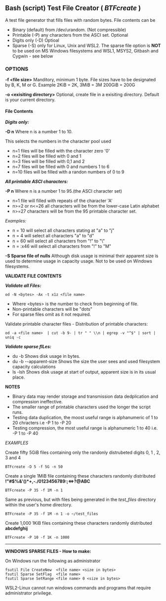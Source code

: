 ## Bash (script) Test File Creator  ( *BTFcreate* )
 A test file generator that fills files with random bytes.  File contents can be
 
 *  Binary (default) from /dev/urandom.  (Not compressible)
 *  Printable (-P) any characters from the ASCI set. Optional
 *  Digits only (-D) Optioal
 *  Sparse (-S) only for Linux, Unix and WSL2. The sparse file option is __NOT__ to be used on MS Windows filesystems and WSL1, MSYS2, Gitbash and Cygwin - see below

### OPTIONS ###

__-f \<file size\>__   Manditory, minimum 1 byte. File sizes have to be designated by B, K, M or G. Example 2KiB = 2K, 3MiB = 3M 200GiB = 200G

__-o \<exisiting directory\>__  Optional, create file in a exisiting directory. Default is your current directory.  

#### File Contents ####

___Digits only:___ 

__-D n__     Where n is a number 1 to 10.
   
This selects the numbers in the character pool used
   
* n=1 files will be filled with the character zero '0'
* n=2 files will be filled with 0 and 1
* n=3 files will be filled with 0,1 and 2
* n=7 files will be filled with 0 and numbers 1 to 6
* n=10 files will be filled with a randon numbers of 0 to 9 

___All printable ASCI characters:___ 

__-P n__ Where n is a number 1 to 95.(the ASCI character set)
* n=1 file will filled with repeats of the character 'A'
* n>=2 or n<=26 all characters will be from the lower-case Latin alphabet
* n>=27 characters will be from the 95 printable character set.
  
_Examples:_
* n = 10 will select all characters stating at "a" to "j"
* n = 4 will select all characters "a" to "d"
* n = 60 will select all characters from "!" to "\\"
* n = :x46 will select all characters from "!" to "M"

__-S Sparse file of nulls__ Although disk usage is minimal their apparent size
     is used to determine usage in capacity usage.  Not to be used on Windows filesystems.

__VALIDATE FILE CONTENTS__

___Validate all Files:___

    od -N <bytes> -Ax -t x1z <file name>
     
* Where \<bytes\> is the number to check from beginning of file.
* Non-printable characters will be "dots"
* For sparse files omit <bytes> as it not required.

Validate printable character files - Distribution of printable characters:
   
    od -a <file name>  | cut -b 9- | tr " " \\n | egrep -v "^$" | sort | uniq -c

___Validate sparse fILes:___ 
  * du -b <file name>      Shows disk usage in bytes.
  * du -b --apparent-size  Shows the size the user sees and used filesystem capacity calculations
  * ls -lsh                Shows disk usage at start of output, apparent size is in its usual place.


__NOTES__
* Binary data may render storage and transmission data dedplication and compression ineffective.
* The smaller range of printable characters used the longer the script runs.
* Testing data duplication, the moost useful range is alphanumeric of 1 to 20 chracters i.e -P 1 to -P 20
* Testing compression, the most useful range is alphanumeric 1 to 40 i.e. -P 1 to -P 40

_EXAMPLES_

Create fifty 5GiB files containing only the randonly distrubeted digits 0, 1 , 2, 3 and 4   

    BTFcreate -D 5 -f 5G -n 50
     
Create a single 1MiB file containing these characters randomly distributed __!"#$%&'()*+,-./0123456789:;<=>?\@ABC__  

    BTFcreate -P 35 -f 1M -n 1
     
Same as previous, but with files being generated in the _test_files_ directory within the user's home directory. 

    BTFcreate -P 35 -f 1M -n 1 -o ~/test_files

Create 1,000 1KiB files containing these characters randomly distributed __abcdefghij__  

    BTFcreate -P 10 -f 1K -n 1000
   
_________________________________________________________________
__WINDOWS SPARSE FILES - How to make:__

On Windows run the following as administrator

    fsutil File CreateNew  <file name> <size in bytes>
    fsutil Sparse SetFlag  <file name>
    fsutil Sparse SetRange <file name> 0 <size in bytes>


WSL2-Linux cannot run windows commands and programs that require administrator privilege.
   
